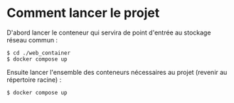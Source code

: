 # Comment lancer le projet

D'abord lancer le conteneur qui servira de point d'entrée au stockage réseau commun :

```
$ cd ./web_container
$ docker compose up
```

Ensuite lancer l'ensemble des conteneurs nécessaires au projet (revenir au répertoire racine) :

```
$ docker compose up
```